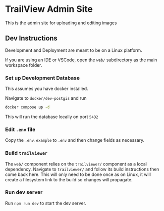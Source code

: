 # TrailView Admin Site

This is the admin site for uploading and editing images

## Dev Instructions

Development and Deployment are meant to be on a Linux platform.

If you are using an IDE or VSCode, open the `web/` subdirectory as the main workspace folder.

### Set up Development Database

This assumes you have docker installed.

Navigate to `docker/dev-postgis` and run

```bash
docker compose up -d
```

This will run the database locally on port `5432`

### Edit `.env` file

Copy the `.env.example` to `.env` and then change fields as necessary.

### Build `trailviewer`

The `web/` component relies on the `trailviewer/` component as a local dependency. Navigate to `trailviewer/` and follow its build instructions then come back here. This will only need to be done once as on Linux, it will create a filesystem link to the build so changes will propagate.

### Run dev server

Run `npm run dev` to start the dev server.
